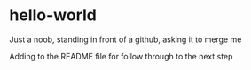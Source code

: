 # hello-world
Just a noob, standing in front of a github, asking it to merge me

Adding to the README file for follow through to the next step 
